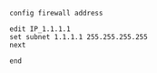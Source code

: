 ```
config firewall address
```
```
edit IP_1.1.1.1					
set subnet 1.1.1.1 255.255.255.255		
next
```
```
end
```
